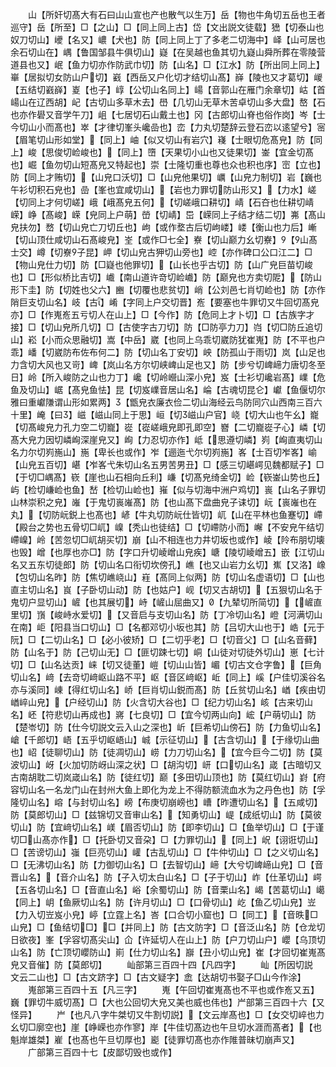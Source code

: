 <!-- { "loadSidebar": true } -->
　　山【所奸切髙大有石曰山山宣也产也散气以生万】岳【物也牛角切五岳也王者巡守】岳【所至】□【之山】□【同上同上古】岱【文出説文徒载】峱【切泰山也奴刀切山】巙【名又】嶩【犬也】防【同上同上丁了多老二切海中】峄【山可居也余石切山在】嵎【鲁国邹县牛俱切山】嶷【在吴越也鱼其切九嶷山舜所葬在零陵营道县也又】岷【鱼力切亦作防武巾切】防【山名】□【江水】防【所出同上同上】崋【居拟切女防山户切】巀【西岳又户化切才结切山髙】嶭【陵也又才葛切】嵕【五结切巀嶭】嵏【也子】崞【公切山名同上】崵【音郭山在雁门余章切】岵【首崵山在辽西胡】屺【古切山多草木去】嶨【几切山无草木苦卓切山多大盘】嶅【石也亦作礐又音学午刀】岨【七居切石山戴土也】冈【古郎切山脊也俗作岗】岑【士今切山小而髙也】崒【才律切峯头巉嵒也】峦【力丸切楚辞云登石峦以逺望兮】宻【眉笔切山形如堂】【同上】岫【似又切山有岩穴】嶘【士眼切危髙皃】防【同上】峻【思俊切崄峻也】【同上】嶞【天果切小山也又徒果切】崟【宜金切髙也】崛【鱼勿切山短髙皃又特起也】崇【士隆切重也尊也众也积也序】崈【立也】防【同上才贿切】【山皃口沃切】□【山皃他果切】巁【山皃力制切】岩【巍也午衫切积石皃也】嵒【峯也宜咸切山】【岩也力罪切防山形又】【力水】嵯【切同上才何切嵯】峨【峨髙皃五何】【切嵯峨口耕切】崝【石夻也仕耕切崝嵘】峥【髙峻】嵘【皃同上户萌】嵤【切崝】岊【嵘同上子结才结二切】岪【髙山皃扶勿】嵍【切山皃亡刀切丘也】岣【或作堥古后切岣嵝】嵝【衡山也力后】嶃【切山顶仕咸切山石髙峻皃】峑【或作□七全】嶚【切山巅力幺切嶚】【山髙士交】嶟【切嶚子昆】岬【切山皃古狎切山旁也】崆【亦作碑口公口江二】□【物山皃仕力切】防【□嶷也他罪切】【山长也乎古切】防【山广皃巨苗切峻也】□【形似桥比吉切】巇【南山道许竒切崄巇】防【巅皃也方卖切阸】【防山形下圭】防【切姓也父六】豳【切覆也悲贫切】峭【公刘邑七肖切崄也】防【亦作陗巨支切山名】岐【古】崤【字同上户交切晋】峞【要塞也牛罪切又牛回切髙皃亦】□【作嵬峞五亏切人在山上】□【今作】防【危同上才卜切】□【古族字才接】□【切山皃所几切】□【古使字古刀切】防【□防亭力刀】岿【切□防丘追切山】崧【小而众思融切】嵩【中岳】崴【也同上乌乖切崴防犹崔嵬】防【不平也户乖】嶓【切崴防布佐布何二】防【切山名丁安切】岟【防孤山于雨切】岚【山足也力含切大风也又岢】崥【岚山名方尔切峡崥山足也又】防【步兮切崥崹力唐切冬至日】岭【所入峻防之山也力丁】巉【切岭巆山深小皃】岌【士衫切巉岩髙】嶫【危鱼及切山】崌【髙皃鱼怯】昆【切岌嶫音居山名】崘【古魂切昆仑】巘【鱼偃切尔雅曰重巘隒谓山形如累两】【甑皃衣廉衣俭二切山海经云鸟防同穴山西南三百六十里】崦【曰】嵫【嵫山同上于思】峘【切嵫山户官】峣【切大山也午幺】巃【切髙峻皃力孔力空二切巃】嵸【嵸嵯峨皃即孔即空】嶜【二切巃嵸子心】嶙【切髙大皃力因切嶙峋深崖皃又】峋【力忍切亦作】岻【思遵切嶙】峛【峋直夷切山名力尔切峛崺山】崺【卑长也或作】岝【逦迤弋尔切峛崺】峉【士百切岝峉】崳【山皃五百切】嵁【岝峉弋朱切山名五男苦男丑】□【感三切嵁崿见魏都赋子】□【于切□嵎髙】嵚【崖也山石相向丘利】嵰【切髙皃绮金切】崄【嵚崟山势也丘】屿【检切嵰崄也鱼】嵆【检切山崄也】嶊【似与切海中洲户鸡切】嵔【山名子罪切山林崇积之皃】嶉【于鬼切嵔嶉髙】防【也山髙下盘曲皃子诔切】岏【嵔嶉也在丸】【切防岏鋭上也髙也】嵃【牛丸切防岏仕皆切】屼【山在平林也鱼蹇切】嵽【殿台之势也五骨切□屼】嵲【秃山也徒结】□【切嵽防小而】嶰【不安皃午结切嵽嵲】岭【苦忽切□屼胡买切】崩【山不相连也力井切坂也或作】崚【阾布朋切壊也毁】嶒【也厚也亦□】防【字口升切崚嶒山皃疾】嵣【陵切崚嶒五】嵌【江切山名又五东切徒郎】防【切山名口衔切坎傍孔】嶕【也又山岩力幺切】嶣【又洛】嶑【包切山名昨】防【焦切嶕峣山】嵀【髙同上似两】防【切山名虚语切】□【山也直主切山名】峎【子卧切山动】防【也姑户】岘【切又古胡切】【五狠切山名于鬼切户显切山】嵼【也其展切】峙【嵼山屈曲又】【九辇切所简切】【嵼直里切】嵿【峻峙水爱切】【又音启与支切山名】防【丁冷切山名】嶝【河满切山在南】岠【阳县当口切山】□【名都邓切小坂也其】防【吕切大山也于】峼【元于阮】□【二切山名】□【必小彼矫】□【二切乎老】□【切音父】□【山名音藓】防【山名于】防【己切山无】□【匪切踈七切】峒【山徒对切徒外切山】崽【七计切】□【山名达贡】崃【切又徒董】嵦【切山山皆】嵋【切古文仓字鲁】【巨角切山名】﨑【去竒切﨑岖山路不平】岖【音区﨑岖】岴【同上】嵠【户佳切溪谷名亦与溪同】崠【得红切山名】峤【巨肖切山鋭而髙】防【丘贫切山名】崷【疾由切崷崪山皃】【户经切山】防【火含切大谷也】□【纪力切山名】峐【古来切山名】岯【符悲切山再成也】嶈【七良切】□【宜今切两山向】峵【户萌切山】防【楚岺切】防【仕今切説文云入山之深也】岓【巨希切山傍石】防【力鱼切山名】嵢【千郎切】峿【五乎切岖峿山】峸【示征切山】【古含切山】【于缘切山曲也】岹【徒聊切山】防【徒凋切山】崂【力刀切山名】【宜今巨今二切】防【莫波切山】岈【火加切防岈山深之状】□【胡沟切】岍【口切山名】嵅【古暗切又古南胡耽二切岚嵅山名】防【徒红切】巅【多田切山顶也】防【莫红切山】崶【府容切山名一名龙门山在封州大鱼上即化为龙上不得防额流血水为之丹色也】防【孚隆切山名】嵱【与封切山名】嵭【布庚切崩嵭也】嶆【昨遭切山名】【五咸切】防【莫郎切山】□【兹锦切又音审山名】【知勇切山】崼【成纸切山】防【莫彼切山】防【宜﨑切山名】嵄【眉否切山】防【即李切山】□【鱼举切山】□【于谨切□山髙亦作】□【托卧切又音朶】□【力罪切山】【同上】岲【诩诳切山】□【苦谤切山】嵹【巨亮切山】巏【古乱切山】□【牛仲切山】□【之义切山名】□【无沸切山名】防【力御切山名】□【去智切山】崹【大兮切崥崹山皃】□【音晋山名】【音介山名】防【子入切太白山名】□【子于切山】岞【仕革切山】崿【五各切山名】□【音直山名】峪【余蜀切山】防【音栗山名】嵑【苦葛切山】嶱【同上】岄【鱼厥切山名】防【许月切山】□【口骨切山】屹【鱼乙切山皃】岦【力入切岦岌小皃】嵉【立霆上名】峇【口合切小窟也】□【同工】【音昳□山皃】□【鱼结切□】□【并同上】防【古文防字】□【音泛山名】防【仓龙切日欲夜】峯【孚容切髙尖山】仚【许延切人在山上】防【户刀切山户】巊【乌顶切山名】防【亡顶切巊防山】崱【仕力切山名】巐【丑小切山皃】崔【才回切崔嵬髙皃又音催】防【莫郎切】
　　屾部第三百四十四【凡四字】
　　屾【所因切説　文云二山也】□【古文跻字】□【古文疑字】嵞【达胡切书娶子□山今作涂】
　　嵬部第三百四十五【凡三字】
　　嵬【午回切崔嵬髙也不平也或作峞又五】巍【罪切牛威切髙】□【大也公回切大皃又美也威也伟也】屵部第三百四十六【又怪异】
　　屵【也凡八字牛桀切又牛割切説】【文云岸髙也】□【女交切崪也力幺切□廓空也】崖【峥嵘也亦作寥】岸【牛佳切髙边也午旦切水涯而髙者】【也魁岸雄桀】嵟【也髙也午旦切厚也】嶏【徒罪切髙也亦作陮普昧切崩声又】
　　广部第三百四十七【皮鄙切毁也或作】

